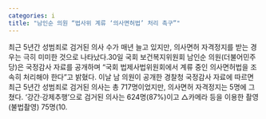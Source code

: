 ```yaml
---
categories: i
title: "남인순 의원 “법사위 계류 ‘의사면허법’ 처리 촉구”"
---
```

최근 5년간 성범죄로 검거된 의사 수가 매년 늘고 있지만, 의사면허 자격정지를 받는 경우는 극히 미미한 것으로 나타났다.30일 국회 보건복지위원회 남인순 의원(더불어민주당)은 국정감사 자료를 공개하며 “국회 법제사법위원회에서 계류 중인 의사면허법을 조속히 처리해야 한다”고 밝혔다. 이날 남 의원이 공개한 경찰청 국정감사 자료에 따르면 최근 5년간 성범죄로 검거된 의사는 총 717명이었지만, 의사면허 자격정지는 5명에 그쳤다. ‘강간·강제추행’으로 검거된 의사는 624명(87%)이고 △카메라 등을 이용한 촬영(불법촬영) 75명(10.